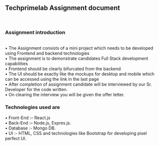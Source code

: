 <h2>Techprimelab Assignment document </h2><br>
<h3> Assignment introduction </h3> <br>
• The Assignment consists of a mini project which needs to be developed using Frontend
and backend technologies <br>
• The assignment is to demonstrate candidates Full Stack development capabilities <br>
• Frontend should be clearly bifurcated from the backend <br>
• The UI should be exactly like the mockups for desktop and mobile which can be
accessed using the link in the last page <br>
• After completion of assignment candidate will be interviewed by our Sr. Developer for
the code written. <br>
• On clearing the interview you will be given the offer letter. <br>

<h3>Technologies used are </h3>
• Front-End :– React.js <br>
• Back-End :– Node.js, Expres.js. <br>
• Database :- Mongo DB.  <br>
• UI :- HTML, CSS and technologies like Bootstrap for developing pixel perfect
UI. <br>
